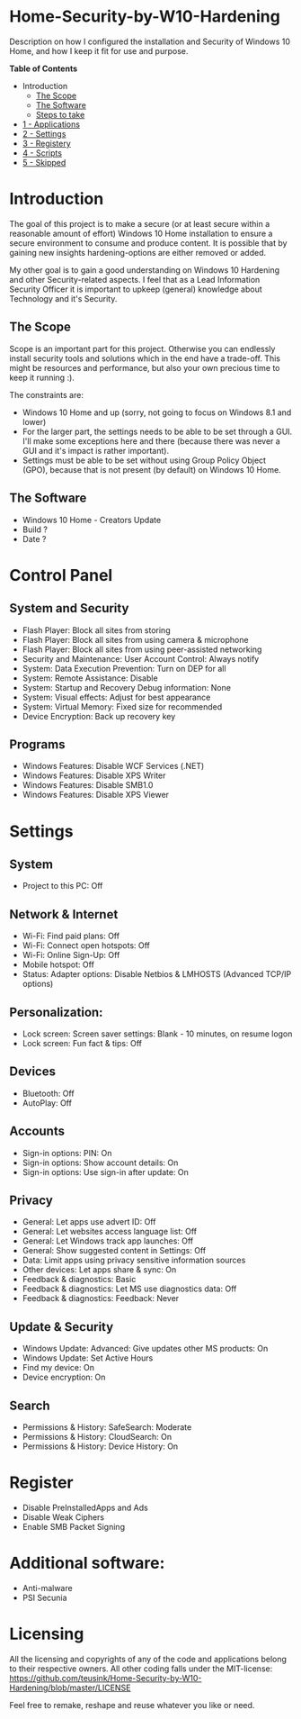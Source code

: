 # Home-Security-by-W10-Hardening
Description on how I configured the installation and Security of Windows 10 Home, and how I keep it fit for use and purpose.

**Table of Contents**
- Introduction
  - [The Scope](#the-scope)
  - [The Software](#the-software)
  - [Steps to take](#steps-to-take)
- [1 - Applications](#software)
- [2 - Settings](#settings)
- [3 - Registery](#registery)
- [4 - Scripts](#scripts)
- [5 - Skipped](#skipped)

# Introduction
The goal of this project is to make a secure (or at least secure within a reasonable amount of effort) Windows 10 Home installation to ensure a secure environment to consume and produce content. It is possible that by gaining new insights hardening-options are either removed or added.

My other goal is to gain a good understanding on Windows 10 Hardening and other Security-related aspects. I feel that as a Lead Information Security Officer it is important to upkeep (general) knowledge about Technology and it's Security.

## The Scope
Scope is an important part for this project. Otherwise you can endlessly install security tools and solutions which in the end have a trade-off. This might be resources and performance, but also your own precious time to keep it running :).

The constraints are:
- Windows 10 Home and up (sorry, not going to focus on Windows 8.1 and lower)
- For the larger part, the settings needs to be able to be set through a GUI. I'll make some exceptions here and there (because there was never a GUI and it's impact is rather important).
- Settings must be able to be set without using Group Policy Object (GPO), because that is not present (by default) on Windows 10 Home.

## The Software
- Windows 10 Home - Creators Update
- Build ?
- Date ?

# Control Panel

## System and Security
- Flash Player: Block all sites from storing
- Flash Player: Block all sites from using camera & microphone
- Flash Player: Block all sites from using peer-assisted networking
- Security and Maintenance: User Account Control: Always notify
- System: Data Execution Prevention: Turn on DEP for all
- System: Remote Assistance: Disable
- System: Startup and Recovery Debug information: None
- System: Visual effects: Adjust for best appearance
- System: Virtual Memory: Fixed size for recommended
- Device Encryption: Back up recovery key

## Programs
- Windows Features: Disable WCF Services (.NET)
- Windows Features: Disable XPS Writer
- Windows Features: Disable SMB1.0
- Windows Features: Disable XPS Viewer

# Settings

## System
- Project to this PC: Off

## Network & Internet
- Wi-Fi: Find paid plans: Off
- Wi-Fi: Connect open hotspots: Off
- Wi-Fi: Online Sign-Up: Off
- Mobile hotspot: Off
- Status: Adapter options: Disable Netbios & LMHOSTS (Advanced TCP/IP options)

## Personalization:
- Lock screen: Screen saver settings: Blank - 10 minutes, on resume logon
- Lock screen: Fun fact & tips: Off

## Devices
- Bluetooth: Off
- AutoPlay: Off

## Accounts
- Sign-in options: PIN: On
- Sign-in options: Show account details: On
- Sign-in options: Use sign-in after update: On

## Privacy
- General: Let apps use advert ID: Off
- General: Let websites access language list: Off
- General: Let Windows track app launches: Off
- General: Show suggested content in Settings: Off
- Data: Limit apps using privacy sensitive information sources
- Other devices: Let apps share & sync: On
- Feedback & diagnostics: Basic
- Feedback & diagnostics: Let MS use diagnostics data: Off
- Feedback & diagnostics: Feedback: Never

## Update & Security
- Windows Update: Advanced: Give updates other MS products: On
- Windows Update: Set Active Hours
- Find my device: On
- Device encryption: On

## Search
- Permissions & History: SafeSearch: Moderate
- Permissions & History: CloudSearch: On
- Permissions & History: Device History: On

# Register
- Disable PreInstalledApps and Ads
- Disable Weak Ciphers
- Enable SMB Packet Signing

# Additional software:
- Anti-malware
- PSI Secunia

# Licensing
All the licensing and copyrights of any of the code and applications belong to their respective owners. All other coding falls under the MIT-license: https://github.com/teusink/Home-Security-by-W10-Hardening/blob/master/LICENSE

Feel free to remake, reshape and reuse whatever you like or need.

